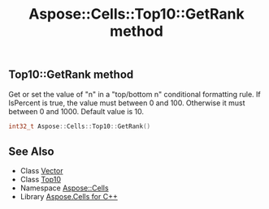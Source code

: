 ﻿---
title: Aspose::Cells::Top10::GetRank method
linktitle: GetRank
second_title: Aspose.Cells for C++ API Reference
description: 'Aspose::Cells::Top10::GetRank method. Get or set the value of "n" in a "top/bottom n" conditional formatting rule. If IsPercent is true, the value must between 0 and 100. Otherwise it must between 0 and 1000. Default value is 10 in C++.'
type: docs
weight: 1000
url: /cpp/aspose.cells/top10/getrank/
---
## Top10::GetRank method


Get or set the value of "n" in a "top/bottom n" conditional formatting rule. If IsPercent is true, the value must between 0 and 100. Otherwise it must between 0 and 1000. Default value is 10.

```cpp
int32_t Aspose::Cells::Top10::GetRank()
```

## See Also

* Class [Vector](../../vector/)
* Class [Top10](../)
* Namespace [Aspose::Cells](../../)
* Library [Aspose.Cells for C++](../../../)
